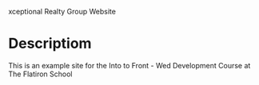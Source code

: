 xceptional Realty Group Website

# Descriptiom

This is an example site for the Into to Front - Wed Development Course at The Flatiron School
